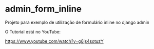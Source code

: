 # admin_form_inline
Projeto para exemplo de utilização de formulário inline no django admin

O Tutorial está no YouTube:

https://www.youtube.com/watch?v=g6js4sotuzY
